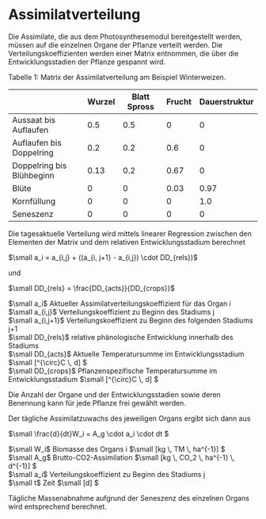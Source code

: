 # Assimilatverteilung

Die Assimilate, die aus dem Photosynthesemodul bereitgestellt werden, müssen auf die einzelnen Organe der Pflanze verteilt werden. Die Verteilungskoeffizienten werden einer Matrix entnommen, die über die Entwicklungsstadien der Pflanze gespannt wird.

Tabelle 1: Matrix der Assimilatverteilung am Beispiel Winterweizen.

&nbsp; | Wurzel | Blatt	Spross | Frucht | Dauerstruktur
------ | ------ | ------------ | ------ | -------------
Aussaat bis Auflaufen | 0.5 | 0.5 | 0 | 0 | 0
Auflaufen bis Doppelring | 0.2 | 0.2 | 0.6 | 0 | 0
Doppelring bis Blühbeginn | 0.13 | 0.2 | 0.67 | 0 | 0
Blüte | 0 | 0 | 0.03 | 0.97 | 0
Kornfüllung | 0 | 0 | 0 | 1.0 | 0
Seneszenz | 0 | 0 | 0 | 0 | 0

Die tagesaktuelle Verteilung wird mittels linearer Regression zwischen den Elementen der Matrix und dem relativen Entwicklungsstadium berechnet

$`\small a_i = a_{i,j} + ((a_{i, j+1} - a_{i,j}) \cdot DD_{rels})`$

und

$`\small DD_{rels} = \frac{DD_{acts}}{DD_{crops}}`$

$`\small a_i`$	Aktueller Assimilatverteilungskoeffizient für das Organ i<br>
$`\small a_{i,j}`$	Verteilungskoeffizient zu Beginn des Stadiums j<br>
$`\small a_{i,j+1}`$	Verteilungskoeffizient zu Beginn des folgenden Stadiums j+1<br>
$`\small DD_{rels}`$	relative phänologische Entwicklung innerhalb des Stadiums<br>
$`\small DD_{acts}`$	Aktuelle Temperatursumme im Entwicklungsstadium	$`\small [^{\circ}C \, d] `$<br>
$`\small DD_{crops}`$	Pflanzenspezifische Temperatursumme im Entwicklungsstadium	$`\small [^{\circ}C \, d] `$<br>
 
Die Anzahl der Organe und der Entwicklungsstadien sowie deren Benennung kann für jede Pflanze frei gewählt werden.

Der tägliche Assimilatzuwachs des jeweiligen Organs ergibt sich dann aus

$`\small \frac{d}{dt}W_i = A_g \cdot a_i \cdot dt `$

$`\small W_i`$	Biomasse des Organs i	$`\small [kg \, TM \, ha^{-1}] `$<br>
$`\small A_g`$	Brutto-CO2-Assimilation	$`\small [kg \, CO_2 \, ha^{-1} \, d^{-1}] `$<br>
$`\small a_i`$	Verteilungskoeffizient zu Beginn des Stadiums j<br>
$`\small t`$	Zeit	$`\small [d] `$<br>
 
Tägliche Massenabnahme aufgrund der Seneszenz des einzelnen Organs wird entsprechend berechnet.